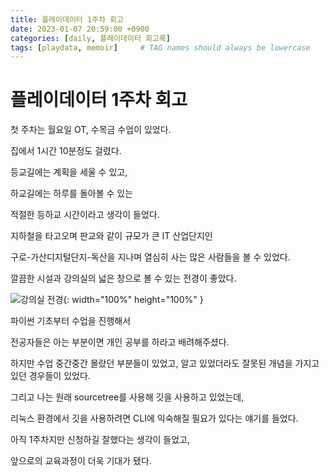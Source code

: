 ```yaml
---
title: 플레이데이터 1주차 회고
date: 2023-01-07 20:59:00 +0900
categories: [daily, 플레이데이터 회고록]
tags: [playdata, memoir]     # TAG names should always be lowercase
---
```

# 플레이데이터 1주차 회고

첫 주차는 월요일 OT, 수목금 수업이 있었다.

집에서 1시간 10분정도 걸렸다.

등교길에는 계획을 세울 수 있고,

하교길에는 하루를 돌아볼 수 있는

적절한 등하교 시간이라고 생각이 들었다.

지하철을 타고오며 판교와 같이 규모가 큰 IT 산업단지인

구로-가산디지털단지-독산을 지나며 열심히 사는 많은 사람들을 볼 수 있었다.

깔끔한 시설과 강의실의 넓은 창으로 볼 수 있는 전경이 좋았다.

![강의실 전경](/assets/img/20230116_1.png){: width="100%" height="100%" }   

파이썬 기초부터 수업을 진행해서

전공자들은 아는 부분이면 개인 공부를 하라고 배려해주셨다.

하지만 수업 중간중간 몰랐던 부분들이 있었고, 알고 있었더라도 잘못된 개념을 가지고 있던 경우들이 있었다.

그리고 나는 원래 sourcetree를 사용해 깃을 사용하고 있었는데,

리눅스 환경에서 깃을 사용하려면 CLI에 익숙해질 필요가 있다는 얘기를 들었다.

아직 1주차지만 신청하길 잘했다는 생각이 들었고,

앞으로의 교육과정이 더욱 기대가 됐다.